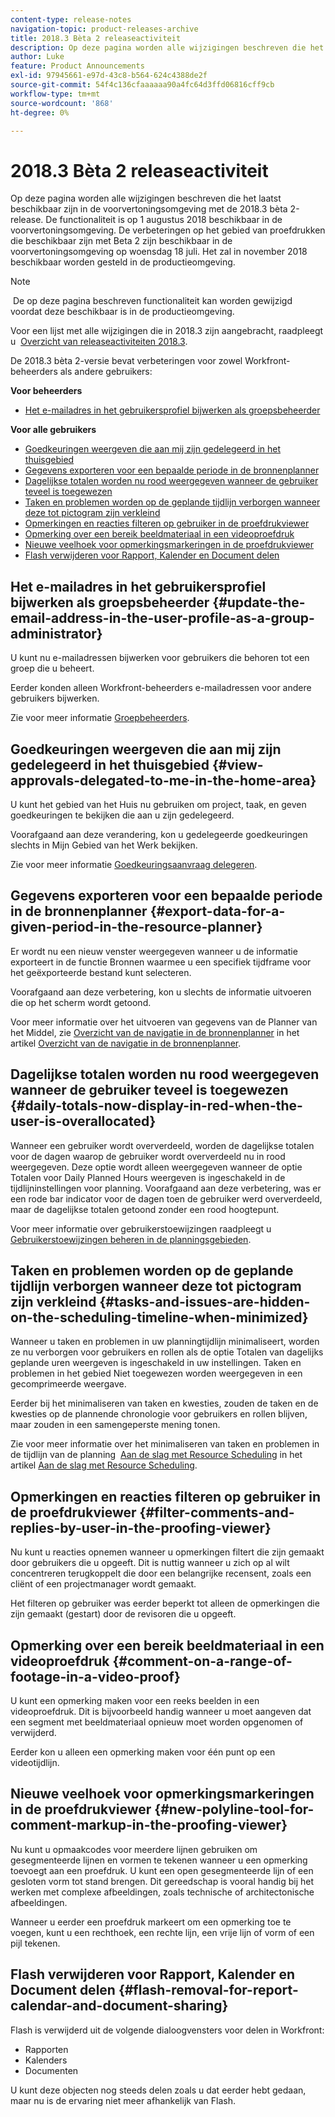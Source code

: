 ```yaml
---
content-type: release-notes
navigation-topic: product-releases-archive
title: 2018.3 Bèta 2 releaseactiviteit
description: Op deze pagina worden alle wijzigingen beschreven die het laatst beschikbaar zijn in de voorvertoningsomgeving met de 2018.3 bèta 2-release. De functionaliteit is op 1 augustus 2018 beschikbaar in de voorvertoningsomgeving. De verbeteringen op het gebied van proefdrukken die beschikbaar zijn met Beta 2 zijn beschikbaar in de voorvertoningsomgeving op woensdag 18 juli. Het zal in november 2018 beschikbaar worden gesteld in de productieomgeving.
author: Luke
feature: Product Announcements
exl-id: 97945661-e97d-43c8-b564-624c4388de2f
source-git-commit: 54f4c136cfaaaaaa90a4fc64d3ffd06816cff9cb
workflow-type: tm+mt
source-wordcount: '868'
ht-degree: 0%

---
```


# 2018.3 Bèta 2 releaseactiviteit

Op deze pagina worden alle wijzigingen beschreven die het laatst beschikbaar zijn in de voorvertoningsomgeving met de 2018.3 bèta 2-release. De functionaliteit is op 1 augustus 2018 beschikbaar in de voorvertoningsomgeving. De verbeteringen op het gebied van proefdrukken die beschikbaar zijn met Beta 2 zijn beschikbaar in de voorvertoningsomgeving op woensdag 18 juli. Het zal in november 2018 beschikbaar worden gesteld in de productieomgeving.

>[!NOTE]
>
> De op deze pagina beschreven functionaliteit kan worden gewijzigd voordat deze beschikbaar is in de productieomgeving.

Voor een lijst met alle wijzigingen die in 2018.3 zijn aangebracht, raadpleegt u  [Overzicht van releaseactiviteiten 2018.3](../../../../product-announcements/product-releases/quarterly-release-archive/2018.3-release-activity/2018.3-release-activity-overview.md).

De 2018.3 bèta 2-versie bevat verbeteringen voor zowel Workfront-beheerders als andere gebruikers:

**Voor beheerders**

* [Het e-mailadres in het gebruikersprofiel bijwerken als groepsbeheerder](#update-the-email-address-in-the-user-profile-as-a-group-administrator)

**Voor alle gebruikers**

* [Goedkeuringen weergeven die aan mij zijn gedelegeerd in het thuisgebied](#view-approvals-delegated-to-me-in-the-home-area)
* [Gegevens exporteren voor een bepaalde periode in de bronnenplanner](#export-data-for-a-given-period-in-the-resource-planner)
* [Dagelijkse totalen worden nu rood weergegeven wanneer de gebruiker teveel is toegewezen](#daily-totals-now-display-in-red-when-the-user-is-overallocated)
* [Taken en problemen worden op de geplande tijdlijn verborgen wanneer deze tot pictogram zijn verkleind](#tasks-and-issues-are-hidden-on-the-scheduling-timeline-when-minimized)
* [Opmerkingen en reacties filteren op gebruiker in de proefdrukviewer](#filter-comments-and-replies-by-user-in-the-proofing-viewer)
* [Opmerking over een bereik beeldmateriaal in een videoproefdruk](#comment-on-a-range-of-footage-in-a-video-proof)
* [Nieuwe veelhoek voor opmerkingsmarkeringen in de proefdrukviewer](#new-polyline-tool-for-comment-markup-in-the-proofing-viewer)
* [Flash verwijderen voor Rapport, Kalender en Document delen](#flash-removal-for-report-calendar-and-document-sharing)

## Het e-mailadres in het gebruikersprofiel bijwerken als groepsbeheerder {#update-the-email-address-in-the-user-profile-as-a-group-administrator}

U kunt nu e-mailadressen bijwerken voor gebruikers die behoren tot een groep die u beheert. 

Eerder konden alleen Workfront-beheerders e-mailadressen voor andere gebruikers bijwerken. 

Zie voor meer informatie [Groepbeheerders](../../../../administration-and-setup/manage-groups/group-roles/group-administrators.md).

## Goedkeuringen weergeven die aan mij zijn gedelegeerd in het thuisgebied {#view-approvals-delegated-to-me-in-the-home-area}

U kunt het gebied van het Huis nu gebruiken om project, taak, en geven goedkeuringen te bekijken die aan u zijn gedelegeerd.

Voorafgaand aan deze verandering, kon u gedelegeerde goedkeuringen slechts in Mijn Gebied van het Werk bekijken.

Zie voor meer informatie [Goedkeuringsaanvraag delegeren](../../../../review-and-approve-work/manage-approvals/delegate-approval-requests.md).

## Gegevens exporteren voor een bepaalde periode in de bronnenplanner {#export-data-for-a-given-period-in-the-resource-planner}

Er wordt nu een nieuw venster weergegeven wanneer u de informatie exporteert in de functie Bronnen waarmee u een specifiek tijdframe voor het geëxporteerde bestand kunt selecteren.

Voorafgaand aan deze verbetering, kon u slechts de informatie uitvoeren die op het scherm wordt getoond.

Voor meer informatie over het uitvoeren van gegevens van de Planner van het Middel, zie [Overzicht van de navigatie in de bronnenplanner](../../../../resource-mgmt/resource-planning/resource-planner-navigation.md) in het artikel [Overzicht van de navigatie in de bronnenplanner](../../../../resource-mgmt/resource-planning/resource-planner-navigation.md).

## Dagelijkse totalen worden nu rood weergegeven wanneer de gebruiker teveel is toegewezen {#daily-totals-now-display-in-red-when-the-user-is-overallocated}

Wanneer een gebruiker wordt oververdeeld, worden de dagelijkse totalen voor de dagen waarop de gebruiker wordt oververdeeld nu in rood weergegeven. Deze optie wordt alleen weergegeven wanneer de optie Totalen voor Daily Planned Hours weergeven is ingeschakeld in de tijdlijninstellingen voor planning. Voorafgaand aan deze verbetering, was er een rode bar indicator voor de dagen toen de gebruiker werd oververdeeld, maar de dagelijkse totalen getoond zonder een rood hoogtepunt.

Voor meer informatie over gebruikerstoewijzingen raadpleegt u [Gebruikerstoewijzingen beheren in de planningsgebieden](../../../../resource-mgmt/resource-scheduling/manage-allocations-scheduling-areas.md).

## Taken en problemen worden op de geplande tijdlijn verborgen wanneer deze tot pictogram zijn verkleind {#tasks-and-issues-are-hidden-on-the-scheduling-timeline-when-minimized}

Wanneer u taken en problemen in uw planningtijdlijn minimaliseert, worden ze nu verborgen voor gebruikers en rollen als de optie Totalen van dagelijks geplande uren weergeven is ingeschakeld in uw instellingen. Taken en problemen in het gebied Niet toegewezen worden weergegeven in een gecomprimeerde weergave.

Eerder bij het minimaliseren van taken en kwesties, zouden de taken en de kwesties op de plannende chronologie voor gebruikers en rollen blijven, maar zouden in een samengeperste mening tonen.

Zie voor meer informatie over het minimaliseren van taken en problemen in de tijdlijn van de planning  [Aan de slag met Resource Scheduling](../../../../resource-mgmt/resource-scheduling/get-started-resource-scheduling.md) in het artikel [Aan de slag met Resource Scheduling](../../../../resource-mgmt/resource-scheduling/get-started-resource-scheduling.md).

## Opmerkingen en reacties filteren op gebruiker in de proefdrukviewer {#filter-comments-and-replies-by-user-in-the-proofing-viewer}

Nu kunt u reacties opnemen wanneer u opmerkingen filtert die zijn gemaakt door gebruikers die u opgeeft. Dit is nuttig wanneer u zich op al wilt concentreren terugkoppelt die door een belangrijke recensent, zoals een cliënt of een projectmanager wordt gemaakt.

Het filteren op gebruiker was eerder beperkt tot alleen de opmerkingen die zijn gemaakt (gestart) door de revisoren die u opgeeft.

## Opmerking over een bereik beeldmateriaal in een videoproefdruk {#comment-on-a-range-of-footage-in-a-video-proof}

U kunt een opmerking maken voor een reeks beelden in een videoproefdruk. Dit is bijvoorbeeld handig wanneer u moet aangeven dat een segment met beeldmateriaal opnieuw moet worden opgenomen of verwijderd.

Eerder kon u alleen een opmerking maken voor één punt op een videotijdlijn.

## Nieuwe veelhoek voor opmerkingsmarkeringen in de proefdrukviewer {#new-polyline-tool-for-comment-markup-in-the-proofing-viewer}

Nu kunt u opmaakcodes voor meerdere lijnen gebruiken om gesegmenteerde lijnen en vormen te tekenen wanneer u een opmerking toevoegt aan een proefdruk. U kunt een open gesegmenteerde lijn of een gesloten vorm tot stand brengen. Dit gereedschap is vooral handig bij het werken met complexe afbeeldingen, zoals technische of architectonische afbeeldingen.

Wanneer u eerder een proefdruk markeert om een opmerking toe te voegen, kunt u een rechthoek, een rechte lijn, een vrije lijn of vorm of een pijl tekenen.

## Flash verwijderen voor Rapport, Kalender en Document delen {#flash-removal-for-report-calendar-and-document-sharing}

Flash is verwijderd uit de volgende dialoogvensters voor delen in Workfront:

* Rapporten
* Kalenders
* Documenten

U kunt deze objecten nog steeds delen zoals u dat eerder hebt gedaan, maar nu is de ervaring niet meer afhankelijk van Flash.
